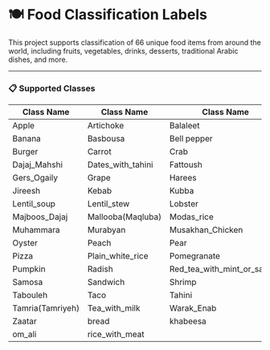 # 🍽️ Food Classification Labels

This project supports classification of 66 unique food items from around the world, including fruits, vegetables, drinks, desserts, traditional Arabic dishes, and more.

---

### 📋 Supported Classes

| Class Name              | Class Name                   | Class Name                   | Class Name                 |
|-------------------------|------------------------------|------------------------------|----------------------------|
| Apple                   | Artichoke                    | Balaleet                     | Bamya                      |
| Banana                  | Basbousa                     | Bell pepper                  | Broccoli                   |
| Burger                  | Carrot                       | Crab                         | Cucumber                   |
| Dajaj_Mahshi            | Dates_with_tahini            | Fattoush                     | Fries                      |
| Gers_Ogaily             | Grape                        | Harees                       | Hummus                     |
| Jireesh                 | Kebab                        | Kubba                        | Labneh                     |
| Lentil_soup             | Lentil_stew                  | Lobster                      | Luqaimat                   |
| Majboos_Dajaj           | Mallooba(Maqluba)            | Modas_rice                   | Molokhia                   |
| Muhammara               | Murabyan                     | Musakhan_Chicken             | Orange (fruit)             |
| Oyster                  | Peach                        | Pear                         | Pineapple                  |
| Pizza                   | Plain_white_rice             | Pomegranate                  | Potato                     |
| Pumpkin                 | Radish                       | Red_tea_with_mint_or_saffron | Saffron                    |
| Samosa                  | Sandwich                     | Shrimp                       | Strawberry                 |
| Tabouleh                | Taco                         | Tahini                       | Tamarind_juice             |
| Tamria(Tamriyeh)        | Tea_with_milk                | Warak_Enab                   | Watermelon                 |
| Zaatar                  | bread                        | khabeesa                     | laban_drink                |
| om_ali                 | rice_with_meat               |                              |                            |
